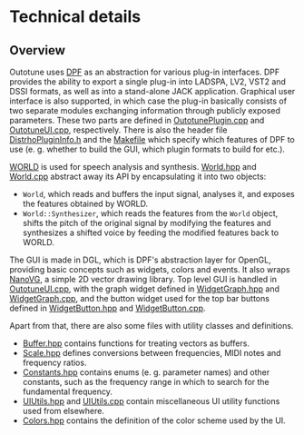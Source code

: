 Technical details
=================

Overview
--------

Outotune uses [DPF][dpf] as an abstraction for various plug-in interfaces. DPF
provides the ability to export a single plug-in into LADSPA, LV2, VST2 and DSSI
formats, as well as into a stand-alone JACK application. Graphical user
interface is also supported, in which case the plug-in basically consists of
two separate modules exchanging information through publicly exposed
parameters. These two parts are defined in
[OutotunePlugin.cpp](OutotunePlugin.cpp) and [OutotuneUI.cpp](OutotuneUI.cpp),
respectively. There is also the header file
[DistrhoPluginInfo.h](DistrhoPluginInfo.h) and the [Makefile](Makefile) which
specify which features of DPF to use (e. g. whether to build the GUI, which
plugin formats to build for etc.).

[WORLD][world] is used for speech analysis and synthesis.
[World.hpp](World.hpp) and [World.cpp](World.cpp) abstract away its API by
encapsulating it into two objects:

* `World`, which reads and buffers the input signal, analyses it, and exposes
  the features obtained by WORLD.
* `World::Synthesizer`, which reads the features from the `World` object,
  shifts the pitch of the original signal by modifying the features and
  synthesizes a shifted voice by feeding the modified features back to WORLD.

The GUI is made in DGL, which is DPF's abstraction layer for OpenGL, providing
basic concepts such as widgets, colors and events. It also wraps
[NanoVG][nanovg], a simple 2D vector drawing library. Top level GUI is handled
in [OutotuneUI.cpp](OutotuneUI.cpp), with the graph widget defined in [WidgetGraph.hpp](WidgetGraph.hpp) and [WidgetGraph.cpp](WidgetGraph.cpp), and the button widget used for the top bar buttons defined in [WidgetButton.hpp](WidgetButton.hpp) and [WidgetButton.cpp](WidgetButton.cpp).

Apart from that, there are also some files with utility classes and
definitions.

* [Buffer.hpp](Buffer.hpp) contains functions for treating vectors
as buffers.
* [Scale.hpp](Scale.hpp) defines conversions between frequencies, MIDI notes and frequency ratios.
* [Constants.hpp](Constants.hpp) contains enums (e. g. parameter names) and other constants, such as the frequency range in which to search for the fundamental frequency.
* [UIUtils.hpp](UIUtils.hpp) and [UIUtils.cpp](UIUtils.cpp) contain miscellaneous UI utility functions used from elsewhere.
* [Colors.hpp](Colors.hpp) contains the definition of the color scheme used by the UI.


[dpf]: https://github.com/DISTRHO/DPF
[world]: https://github.com/mmorise/World
[nanovg]: https://github.com/memononen/nanovg

